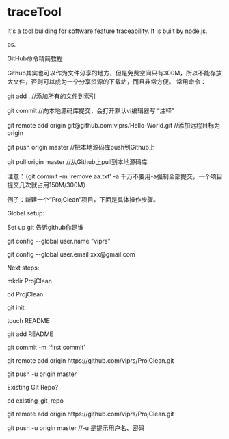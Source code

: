traceTool
=========
It's a tool building for software feature traceability.
It is built by node.js.

ps.

GitHub命令精简教程

Github其实也可以作为文件分享的地方，但是免费空间只有300M，所以不能存放大文件，否则可以成为一个分享资源的下载站，而且非常方便。
常用命令：
<p>git add .   //添加所有的文件到索引</p>
<p>git commit  //向本地源码库提交，会打开默认vi编辑器写 “注释”</p>
<p>git remote add origin git@github.com:viprs/Hello-World.git   //添加远程目标为origin</p>
<p>git push origin master  //把本地源码库push到Github上</p>
<p>git pull origin  master  //从Github上pull到本地源码库</p>
 
<p>注意：（git commit -m 'remove aa.txt' -a  千万不要用-a强制全部提交，一个项目提交几次就占用150M/300M）</p>
<p>例子：新建一个“ProjClean”项目，下面是具体操作步骤。</p>
<p>Global setup:</p>
 <p>Set up git  告诉github你是谁</p>
  <p>git config --global user.name "viprs"</p>
  <p>git config --global user.email xxx@gmail.com</p>
      
<p>Next steps:</p>
  <p>mkdir ProjClean</p>
  <p>cd ProjClean</p>
  <p>git init</p>
  <p>touch README</p>
  <p>git add README</p>
  <p>git commit -m 'first commit'</p>
  <p>git remote add origin https://github.com/viprs/ProjClean.git</p>
  <p>git push -u origin master</p>
      
<p>Existing Git Repo?</p>
  <p>cd existing_git_repo</p>
  <p>git remote add origin https://github.com/viprs/ProjClean.git</p>
  <p>git push -u origin master  //-u 是提示用户名、密码</p>
